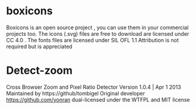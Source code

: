 
# boxicons
Boxicons is an open source project , you can use them in your commercial projects too.
The icons (.svg) files are free to download are licensed under CC 4.0 .
The fonts files are licensed under SIL OFL 1.1
Attribution is not required but is appreciated



# Detect-zoom
Cross Browser Zoom and Pixel Ratio Detector
Version 1.0.4 | Apr 1 2013
Maintained by https://github/tombigel
Original developer https://github.com/yonran
    dual-licensed under the WTFPL and MIT license
